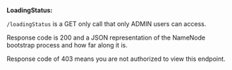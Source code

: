 **LoadingStatus:**

`/loadingStatus` is a GET only call that only ADMIN users can access.

Response code is 200 and a JSON representation of the NameNode bootstrap process and how far along it is.

Response code of 403 means you are not authorized to view this endpoint.